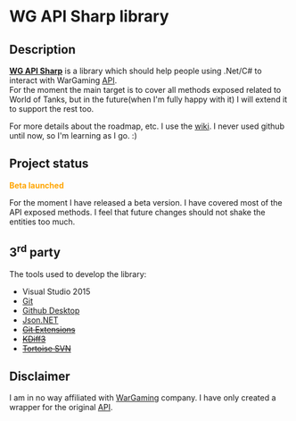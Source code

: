 # WG API Sharp library #

## Description ##
**[WG API Sharp](https://github.com/just0rz/wg-api-sharp-library/wiki/WGAPISharp)** is a library which should help people using .Net/C# to interact with WarGaming [API](http://wargaming.net/developers/).  
For the moment the main target is to cover all methods exposed related to World of Tanks, but in the future(when I'm fully happy with it) I will extend it to support the rest too.  
  
For more details about the roadmap, etc. I use the [wiki](https://github.com/just0rz/wg-api-sharp-library/wiki). I never used github until now, so I'm learning as I go. :)

## Project status ##

<font color='orange'><b>Beta launched</b></font>

For the moment I have released a beta version. I have covered most of the API exposed methods. I feel that future changes should not shake the entities too much.

## 3<sup>rd</sup> party ##
The tools used to develop the library:
  * Visual Studio 2015
  * [Git](http://git-scm.com/)
  * [Github Desktop](https://desktop.github.com/)
  * [Json.NET](http://james.newtonking.com/json)
  * <del>[Git Extensions](http://sourceforge.net/projects/gitextensions/)</del>
  * <del>[KDiff3](http://kdiff3.sourceforge.net/)</del>
  * <del>[Tortoise SVN](http://tortoisesvn.net/)</del>

## Disclaimer ##
I am in no way affiliated with [WarGaming](https://github.com/just0rz/wg-api-sharp-library/wiki/WarGaming) company. I have only created a wrapper for the original [API](http://wargaming.net/developers/).
